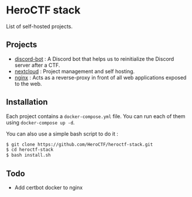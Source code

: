 # HeroCTF stack

List of self-hosted projects.

## Projects

- [discord-bot](discord-bot) : A Discord bot that helps us to reinitialize the Discord server after a CTF.
- [nextcloud](nextcloud) : Project management and self hosting.
- [nginx](nginx) : Acts as a reverse-proxy in front of all web applications exposed to the web.

## Installation

Each project contains a `docker-compose.yml` file. You can run each of them using `docker-compose up -d`.

You can also use a simple bash script to do it :

```bash
$ git clone https://github.com/HeroCTF/heroctf-stack.git
$ cd heroctf-stack
$ bash install.sh
```

## Todo

- Add certbot docker to nginx